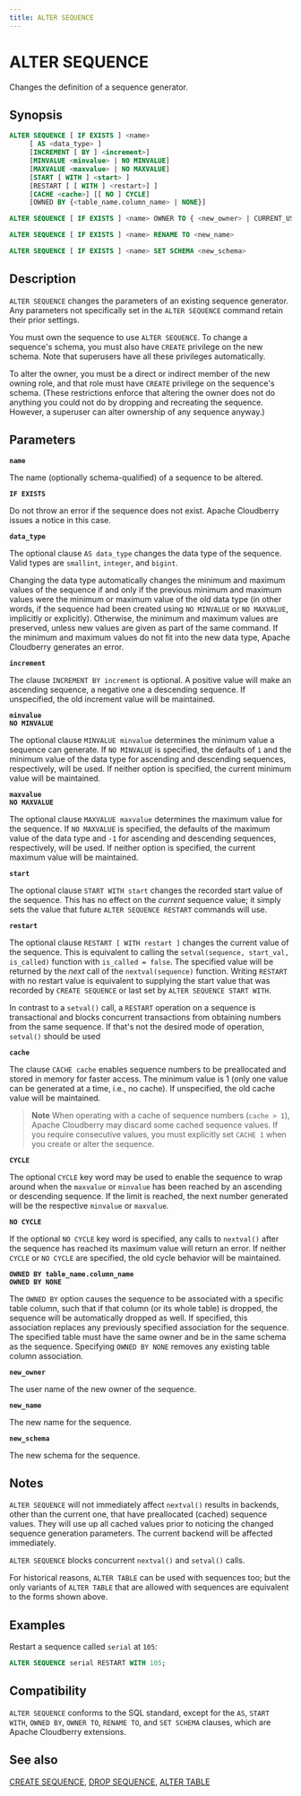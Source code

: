 ```yaml
---
title: ALTER SEQUENCE
---
```


# ALTER SEQUENCE

Changes the definition of a sequence generator.

## Synopsis

```sql
ALTER SEQUENCE [ IF EXISTS ] <name>
     [ AS <data_type> ]
     [INCREMENT [ BY ] <increment>] 
     [MINVALUE <minvalue> | NO MINVALUE] 
     [MAXVALUE <maxvalue> | NO MAXVALUE] 
     [START [ WITH ] <start> ]
     [RESTART [ [ WITH ] <restart>] ]
     [CACHE <cache>] [[ NO ] CYCLE] 
     [OWNED BY {<table_name.column_name> | NONE}]

ALTER SEQUENCE [ IF EXISTS ] <name> OWNER TO { <new_owner> | CURRENT_USER | SESSION_USER }

ALTER SEQUENCE [ IF EXISTS ] <name> RENAME TO <new_name>

ALTER SEQUENCE [ IF EXISTS ] <name> SET SCHEMA <new_schema>
```

## Description

`ALTER SEQUENCE` changes the parameters of an existing sequence generator. Any parameters not specifically set in the `ALTER SEQUENCE` command retain their prior settings.

You must own the sequence to use `ALTER SEQUENCE`. To change a sequence's schema, you must also have `CREATE` privilege on the new schema. Note that superusers have all these privileges automatically.

To alter the owner, you must be a direct or indirect member of the new owning role, and that role must have `CREATE` privilege on the sequence's schema. (These restrictions enforce that altering the owner does not do anything you could not do by dropping and recreating the sequence. However, a superuser can alter ownership of any sequence anyway.)

## Parameters

**`name`**

The name (optionally schema-qualified) of a sequence to be altered.

**`IF EXISTS`**

Do not throw an error if the sequence does not exist. Apache Cloudberry issues a notice in this case.

**`data_type`**

The optional clause `AS data_type` changes the data type of the sequence. Valid types are `smallint`, `integer`, and `bigint`.

Changing the data type automatically changes the minimum and maximum values of the sequence if and only if the previous minimum and maximum values were the minimum or maximum value of the old data type (in other words, if the sequence had been created using `NO MINVALUE` or `NO MAXVALUE`, implicitly or explicitly). Otherwise, the minimum and maximum values are preserved, unless new values are given as part of the same command. If the minimum and maximum values do not fit into the new data type, Apache Cloudberry generates an error.

**`increment`**

The clause `INCREMENT BY increment` is optional. A positive value will make an ascending sequence, a negative one a descending sequence. If unspecified, the old increment value will be maintained.

**`minvalue`**<br />
**`NO MINVALUE`**

The optional clause `MINVALUE minvalue` determines the minimum value a sequence can generate. If `NO MINVALUE` is specified, the defaults of `1` and the minimum value of the data type for ascending and descending sequences, respectively, will be used. If neither option is specified, the current minimum value will be maintained.

**`maxvalue`**<br />
**`NO MAXVALUE`**

The optional clause `MAXVALUE maxvalue` determines the maximum value for the sequence. If `NO MAXVALUE` is specified, the defaults of the maximum value of the data type and `-1` for ascending and descending sequences, respectively, will be used. If neither option is specified, the current maximum value will be maintained.

**`start`**

The optional clause `START WITH start` changes the recorded start value of the sequence. This has no effect on the *current* sequence value; it simply sets the value that future `ALTER SEQUENCE RESTART` commands will use.

**`restart`**

The optional clause `RESTART [ WITH restart ]` changes the current value of the sequence. This is equivalent to calling the `setval(sequence, start_val, is_called)` function with `is_called = false`. The specified value will be returned by the *next* call of the `nextval(sequence)` function. Writing `RESTART` with no restart value is equivalent to supplying the start value that was recorded by `CREATE SEQUENCE` or last set by `ALTER SEQUENCE START WITH`.

In contrast to a `setval()` call, a `RESTART` operation on a sequence is transactional and blocks concurrent transactions from obtaining numbers from the same sequence. If that's not the desired mode of operation, `setval()` should be used

**`cache`**

The clause `CACHE cache` enables sequence numbers to be preallocated and stored in memory for faster access. The minimum value is 1 (only one value can be generated at a time, i.e., no cache). If unspecified, the old cache value will be maintained.

> **Note** When operating with a cache of sequence numbers (`cache > 1`), Apache Cloudberry may discard some cached sequence values. If you require consecutive values, you must explicitly set `CACHE 1` when you create or alter the sequence.

**`CYCLE`**

The optional `CYCLE` key word may be used to enable the sequence to wrap around when the `maxvalue` or `minvalue` has been reached by an ascending or descending sequence. If the limit is reached, the next number generated will be the respective `minvalue` or `maxvalue`.

**`NO CYCLE`**

If the optional `NO CYCLE` key word is specified, any calls to `nextval()` after the sequence has reached its maximum value will return an error. If neither `CYCLE` or `NO CYCLE` are specified, the old cycle behavior will be maintained.

**`OWNED BY table_name.column_name`**<br />
**`OWNED BY NONE`**

The `OWNED BY` option causes the sequence to be associated with a specific table column, such that if that column (or its whole table) is dropped, the sequence will be automatically dropped as well. If specified, this association replaces any previously specified association for the sequence. The specified table must have the same owner and be in the same schema as the sequence. Specifying `OWNED BY NONE` removes any existing table column association.

**`new_owner`**

The user name of the new owner of the sequence.

**`new_name`**

The new name for the sequence.

**`new_schema`**

The new schema for the sequence.

## Notes

`ALTER SEQUENCE` will not immediately affect `nextval()` results in backends, other than the current one, that have preallocated (cached) sequence values. They will use up all cached values prior to noticing the changed sequence generation parameters. The current backend will be affected immediately.

`ALTER SEQUENCE` blocks concurrent `nextval()` and `setval()` calls.

For historical reasons, `ALTER TABLE` can be used with sequences too; but the only variants of `ALTER TABLE` that are allowed with sequences are equivalent to the forms shown above.

## Examples

Restart a sequence called `serial` at `105`:

```sql
ALTER SEQUENCE serial RESTART WITH 105;
```

## Compatibility

`ALTER SEQUENCE` conforms to the SQL standard, except for the `AS`, `START WITH`, `OWNED BY`, `OWNER TO`, `RENAME TO`, and `SET SCHEMA` clauses, which are Apache Cloudberry extensions.

## See also

[CREATE SEQUENCE](/docs/sql-stmts/create-sequence.md), [DROP SEQUENCE](/docs/sql-stmts/drop-sequence.md), [ALTER TABLE](/docs/sql-stmts/alter-table.md)
